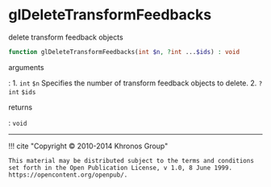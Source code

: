 # glDeleteTransformFeedbacks
delete transform feedback objects

```php
function glDeleteTransformFeedbacks(int $n, ?int ...$ids) : void
```

arguments

:    1. `int` `$n` Specifies the number of transform feedback objects to delete.
    2. `?int` `$ids` 

returns

:    `void` 

---
     

!!! cite "Copyright © 2010-2014 Khronos Group"

    This material may be distributed subject to the terms and conditions set forth in the Open Publication License, v 1.0, 8 June 1999. https://opencontent.org/openpub/.